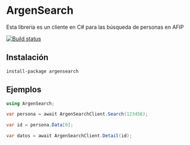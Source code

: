 # ArgenSearch
Esta librería es un cliente en C# para las búsqueda de personas en AFIP

[![Build status](https://ci.appveyor.com/api/projects/status/25uumr70366ulp2c?svg=true)](https://ci.appveyor.com/project/matiasdieguez/argensearch)

## Instalación

```
install-package argensearch
```

## Ejemplos

```csharp
using ArgenSearch;

var persona = await ArgenSearchClient.Search(123456);

var id = persona.Data[0];

var datos = await ArgenSearchClient.Detail(id);
```